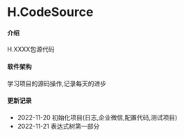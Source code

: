 # H.CodeSource

#### 介绍
H.XXXX包源代码

#### 软件架构
学习项目的源码操作,记录每天的进步

#### 更新记录
- 2022-11-20  初始化项目(日志,企业微信,配置代码,测试项目)
- 2022-11-21  表达式树第一部分
